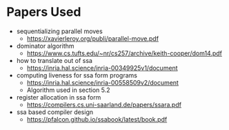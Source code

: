 # Papers Used

- sequentializing parallel moves
    - https://xavierleroy.org/publi/parallel-move.pdf
- dominator algorithm
    - https://www.cs.tufts.edu/~nr/cs257/archive/keith-cooper/dom14.pdf
- how to translate out of ssa
    - https://inria.hal.science/inria-00349925v1/document
- computing liveness for ssa form programs
    - https://inria.hal.science/inria-00558509v2/document
    - Algorithm used in section 5.2
- register allocation in ssa form
    - https://compilers.cs.uni-saarland.de/papers/ssara.pdf
- ssa based compiler design
    - https://pfalcon.github.io/ssabook/latest/book.pdf